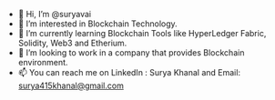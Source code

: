 - 👋 Hi, I’m @suryavai
- 👀 I’m interested in Blockchain Technology.
- 🌱 I’m currently learning Blockchain Tools like HyperLedger Fabric, Solidity, Web3 and Etherium.
- 💞️ I’m looking to work in a company that provides Blockchain environment.
- 📫 You can reach me on LinkedIn : Surya Khanal and Email: surya415khanal@gmail.com

<!---
suryavai/suryavai is a ✨ special ✨ repository because its `README.md` (this file) appears on your GitHub profile.
You can click the Preview link to take a look at your changes.
--->
